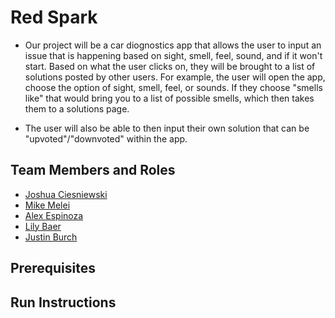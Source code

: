 # Red Spark

* Our project will be a car diognostics app that allows the user to input an issue that is happening based on sight, smell, feel, sound,
    and if it won't start. Based on what the user clicks on, they will be brought to a list of solutions posted by other users. For example,
    the user will open the app, choose the option of sight, smell, feel, or sounds. If they choose "smells like" that would bring you to a list
    of possible smells, which then takes them to a solutions page.

* The user will also be able to then input their own solution that can be "upvoted"/"downvoted" within the app.

## Team Members and Roles

* [Joshua Ciesniewski](https://github.com/JoshCiesniewski/-CIS350-HW20-Ciesniewski)
* [Mike Melei](https://github.com/mikemel21/CIS-350-HW2-Melei)
* [Alex Espinoza](https://github.com/alexespinoza007/CIS350-HW2-Espinoza)
* [Lily Baer](https://github.com/lilybaer/CIS350-HW2-Baer)
* [Justin Burch](https://github.com/Jman25/CIS350-HW2-Burch)

## Prerequisites

## Run Instructions

